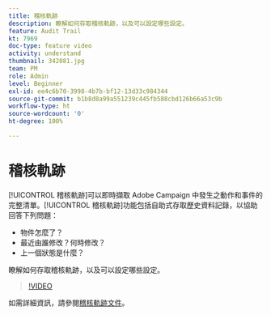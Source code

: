 ```yaml
---
title: 稽核軌跡
description: 瞭解如何存取稽核軌跡，以及可以設定哪些設定。
feature: Audit Trail
kt: 7969
doc-type: feature video
activity: understand
thumbnail: 342081.jpg
team: PM
role: Admin
level: Beginner
exl-id: ee4c6b70-3998-4b7b-bf12-13d33c984344
source-git-commit: b1b8d8a99a551239c445fb588cbd126b66a53c9b
workflow-type: ht
source-wordcount: '0'
ht-degree: 100%

---
```


# 稽核軌跡

[!UICONTROL 稽核軌跡]可以即時擷取 Adobe Campaign 中發生之動作和事件的完整清單。[!UICONTROL 稽核軌跡]功能包括自助式存取歷史資料記錄，以協助回答下列問題：

* 物件怎麼了？
* 最近由誰修改？何時修改？
* 上一個狀態是什麼？

瞭解如何存取稽核軌跡，以及可以設定哪些設定。

>[!VIDEO](https://video.tv.adobe.com/v/342081?quality=12&learn=on)

如需詳細資訊，請參閱[稽核軌跡文件](https://experienceleague.adobe.com/docs/campaign-classic/using/monitoring-campaign-classic/production-procedures/audit-trail.html?lang=zh-Hant)。
